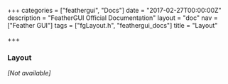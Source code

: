 +++
categories = ["feathergui", "Docs"]
date = "2017-02-27T00:00:00Z"
description = "FeatherGUI Official Documentation"
layout = "doc"
nav = ["Feather GUI"]
tags = ["fgLayout.h", "feathergui_docs"]
title = "Layout"

+++
### Layout

*[Not available]*
